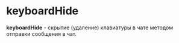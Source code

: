 # keyboardHide

**keyboardHide** - скрытие (удаление) клавиатуры в чате методом отправки сообщения в чат.





